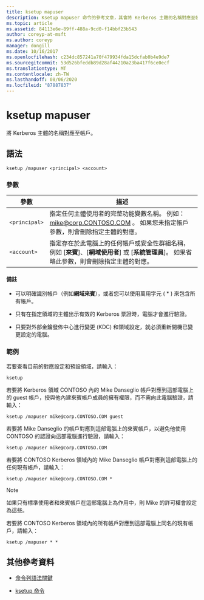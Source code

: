 ```yaml
---
title: ksetup mapuser
description: Ksetup mapuser 命令的參考文章，其會將 Kerberos 主體的名稱對應至帳戶。
ms.topic: article
ms.assetid: 84113e6e-89ff-488a-9cd0-f14bbf23b543
author: coreyp-at-msft
ms.author: coreyp
manager: dongill
ms.date: 10/16/2017
ms.openlocfilehash: c234dc857241a70f479934fda15dcfab0b4e9de7
ms.sourcegitcommit: 53d526bfeddb89d28af44210a23ba417f6ce0ecf
ms.translationtype: MT
ms.contentlocale: zh-TW
ms.lasthandoff: 08/06/2020
ms.locfileid: "87887837"
---
```

# <a name="ksetup-mapuser"></a>ksetup mapuser

將 Kerberos 主體的名稱對應至帳戶。

## <a name="syntax"></a>語法

```
ksetup /mapuser <principal> <account>
```

### <a name="parameters"></a>參數

| 參數 | 描述 |
| --------- | ----------- |
| `<principal>` | 指定任何主體使用者的完整功能變數名稱。 例如： mike@corp.CONTOSO.COM 。 如果您未指定帳戶參數，則會刪除指定主體的對應。 |
| `<account>` | 指定存在於此電腦上的任何帳戶或安全性群組名稱，例如 [**來賓**]、[**網域使用者**] 或 [**系統管理員**]。 如果省略此參數，則會刪除指定主體的對應。 |

#### <a name="remarks"></a>備註

- 可以明確識別帳戶（例如**網域來賓**），或者您可以使用萬用字元 ( * ) 來包含所有帳戶。

- 只有在指定領域的主體出示有效的 Kerberos 票證時，電腦才會進行驗證。

- 只要對外部金鑰發佈中心進行變更 (KDC) 和領域設定，就必須重新開機已變更設定的電腦。

### <a name="examples"></a>範例

若要查看目前的對應設定和預設領域，請輸入：

```
ksetup
```

若要將 Kerberos 領域 CONTOSO 內的 Mike Danseglio 帳戶對應到這部電腦上的 guest 帳戶，授與他內建來賓帳戶成員的擁有權限，而不需向此電腦驗證，請輸入：

```
ksetup /mapuser mike@corp.CONTOSO.COM guest
```

若要將 Mike Danseglio 的帳戶對應到這部電腦上的來賓帳戶，以避免他使用 CONTOSO 的認證向這部電腦進行驗證，請輸入：

```
ksetup /mapuser mike@corp.CONTOSO.COM
```

若要將 CONTOSO Kerberos 領域內的 Mike Danseglio 帳戶對應到這部電腦上的任何現有帳戶，請輸入：

```
ksetup /mapuser mike@corp.CONTOSO.COM *
```

> [!NOTE]
> 如果只有標準使用者和來賓帳戶在這部電腦上為作用中，則 Mike 的許可權會設定為這些。

若要將 CONTOSO Kerberos 領域內的所有帳戶對應到這部電腦上同名的現有帳戶，請輸入：

```
ksetup /mapuser * *
```

## <a name="additional-references"></a>其他參考資料

- [命令列語法關鍵](command-line-syntax-key.md)

- [ksetup 命令](ksetup.md)
